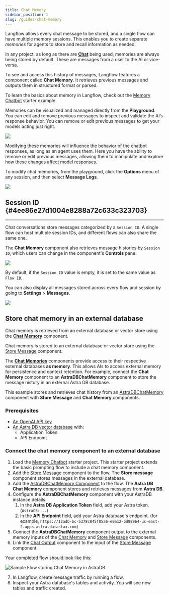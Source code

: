 ```yaml
---
title: Chat Memory
sidebar_position: 1
slug: /guides-chat-memory
---
```




Langflow allows every chat message to be stored, and a single flow can have multiple memory sessions. This enables you to create separate _memories_ for agents to store and recall information as needed.


In any project, as long as there are [**Chat**](/components-io) being used, memories are always being stored by default. These are messages from a user to the AI or vice-versa.


To see and access this history of messages, Langflow features a component called **Chat Memory**. It retrieves previous messages and outputs them in structured format or parsed.


To learn the basics about memory in Langflow, check out the [Memory Chatbot](/starter-projects-memory-chatbot) starter example.


Memories can be visualized and managed directly from the **Playground**. You can edit and remove previous messages to inspect and validate the AI’s response behavior. You can remove or edit previous messages to get your models acting just right.


![](/img/playground.png)


Modifying these memories will influence the behavior of the chatbot responses, as long as an agent uses them. Here you have the ability to remove or edit previous messages, allowing them to manipulate and explore how these changes affect model responses.

To modify chat memories, from the playground, click the **Options** menu of any session, and then select **Message Logs**.


![](/img/logs.png)


## Session ID {#4ee86e27d1004e8288a72c633c323703}


---


Chat conversations store messages categorized by a `Session ID`. A single flow can host multiple session IDs, and different flows can also share the same one.


The **Chat Memory** component also retrieves message histories by `Session ID`, which users can change in the component's **Controls** pane.

![](/img/chat-input-controls-pane.png)

By default, if the `Session ID` value is empty, it is set to the same value as `Flow ID`.

You can also display all messages stored across every flow and session by going to **Settings** &gt; **Messages**.

![](/img/settings-messages.png)



## Store chat memory in an external database

Chat memory is retrieved from an external database or vector store using the [**Chat Memory**](/components-helpers#chat-memory) component.

Chat memory is stored to an external database or vector store using the [Store Message](/components-helpers#store-message) component.

The [**Chat Memories**](/Components/components-memories) components provide access to their respective external databases **as memory**. This allows AIs to access external memory for persistence and context retention. For example, connect the **Chat Memory** component to an **AstraDBChatMemory** component to store the message history in an external Astra DB database.

This example stores and retrieves chat history from an [AstraDBChatMemory](/Components/components-memories#astradbchatmemory-component) component with **Store Message** and **Chat Memory** components.

### Prerequisites

* [An OpenAI API key](https://platform.openai.com/)
* [An Astra DB vector database](https://docs.datastax.com/en/astra-db-serverless/get-started/quickstart.html) with:
	* Application Token
	* API Endpoint

### Connect the chat memory component to an external database

1. Load the [Memory Chatbot](/starter-projects-memory-chatbot) starter project.
This starter project extends the basic prompting flow to include a chat memory component.
2. Add the [Store Message](/components-helpers#store-message) component to the flow.
The **Store message** component stores messages in the external database.
3. Add the [AstraDBChatMemory Component](/Components/components-memories#astradbchatmemory-component) to the flow.
The **Astra DB Chat Memory** component stores and retrieves messages from **Astra DB**.
4. Configure the **AstraDBChatMemory** component with your AstraDB instance details.
	1. In the **Astra DB Application Token** field, add your Astra token. (`AstraCS:...`)
	2. In the **API Endpoint** field, add your Astra database's endpoint. (for example, `https://12adb-bc-5378c845f05a6-e0a12-bd889b4-us-east-2.apps.astra.datastax.com`)
5. Connect the **AstraDBChatMemory** component output to the external memory inputs of the [Chat Memory](/components-helpers#chat-memory) and [Store Message](/components-helpers#store-message) components.
6. Link the [Chat Output](/components-io#chat-output) component to the input of the [Store Message](/components-helpers#store-message) component.

Your completed flow should look like this:

![Sample Flow storing Chat Memory in AstraDB](/img/astra_db_chat_memory_rounded.png)

7. In Langflow, create message traffic by running a flow.
8. Inspect your Astra database's tables and activity.
You will see new tables and traffic created.
